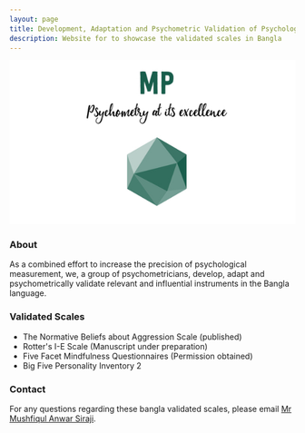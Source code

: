 ```yaml
---
layout: page
title: Development, Adaptation and Psychometric Validation of Psychological Measurement Tools in Bangla Language
description: Website for to showcase the validated scales in Bangla
---
```


![MP logo](https://github.com/mind-psychometry/mind-psychometry.github.io/raw/main/mplogo.jpg)

### About

As a combined effort to increase the precision of psychological measurement, we, a group of psychometricians, develop, adapt and psychometrically validate relevant and influential instruments in the Bangla language.

### Validated Scales
- The Normative Beliefs about Aggression Scale (published)
- Rotter's I-E Scale (Manuscript under preparation)
- Five Facet Mindfulness Questionnaires (Permission obtained)
- Big Five Personality Inventory 2

### Contact

For any questions regarding these bangla validated scales, please email [Mr Mushfiqul Anwar Siraji](mailto:siraji1993@gmail.com).
